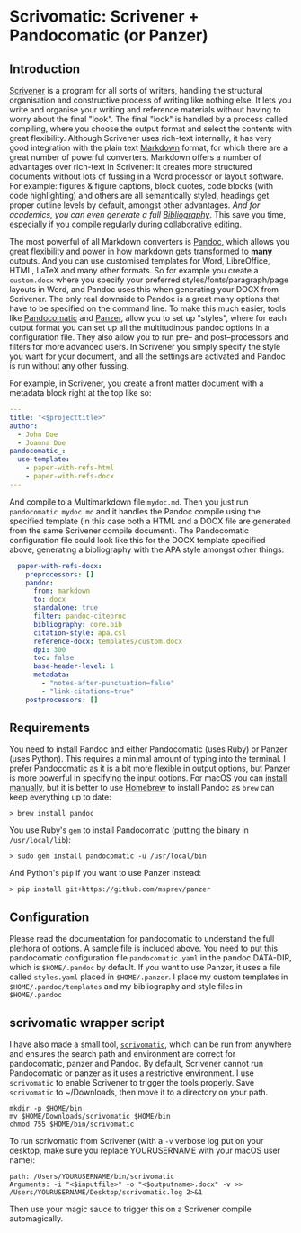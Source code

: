 # Scrivomatic: Scrivener + Pandocomatic (or Panzer) #

## Introduction ##

[Scrivener](http://literatureandlatte.com) is a program for all sorts of writers, handling the structural organisation and constructive process of writing like nothing else. It lets you write and organise your writing and reference materials without having to worry about the final "look". The final "look" is handled by a process called compiling, where you choose the output format and select the contents with great flexibility. Although Scrivener uses rich-text internally, it has very good integration with the plain text [Markdown](https://en.wikipedia.org/wiki/Markdown) format, for which there are a great number of powerful converters. Markdown offers a number of advantages over rich-text in Scrivener: it creates more structured documents without lots of fussing in a Word processor or layout software. For example: figures & figure captions, block quotes, code blocks (with code highlighting) and others are all semantically styled, headings get proper outline levels by default, amongst other advantages. *And for academics, you can even generate a full [Bibliography](http://pandoc.org/MANUAL.html#citations)*. This save you time, especially if you compile regularly during collaborative editing.

The most powerful of all Markdown converters is [Pandoc](http://pandoc.org/index.html), which allows you great flexibility and power in how markdown gets transformed to **many** outputs. And you can use customised templates for Word, LibreOffice, HTML, LaTeX and many other formats. So for example you create a `custom.docx` where you specify your preferred styles/fonts/paragraph/page layouts in Word, and Pandoc uses this when generating your DOCX from Scrivener. The only real downside to Pandoc is a great many options that have to be specified on the command line. To make this much easier, tools like [Pandocomatic](https://heerdebeer.org/Software/markdown/pandocomatic/) and [Panzer](https://github.com/msprev/panzer), allow you to set up "styles", where for each output format you can set up all the multitudinous pandoc options in a configuration file. They also allow you to run pre– and post–processors and filters for more advanced users. In Scrivener you simply specify the style you want for your document, and all the settings are activated and Pandoc is run without any other fussing. 

For example, in Scrivener, you create a front matter document with a metadata block right at the top like so:

```yaml
---
title: "<$projecttitle>"
author:
  - John Doe
  - Joanna Doe
pandocomatic_:
  use-template:
    - paper-with-refs-html
    - paper-with-refs-docx
---

```

And compile to a Multimarkdown file `mydoc.md`. Then you just run `pandocomatic mydoc.md` and it handles the Pandoc compile using the specified template (in this case both a HTML and a DOCX file are generated from the same Scrivener compile document). The Pandocomatic configuration file could look like this for the DOCX template specified above, generating a bibliography with the APA style amongst other things:

```yaml
  paper-with-refs-docx:
    preprocessors: []
    pandoc:
      from: markdown
      to: docx
      standalone: true
      filter: pandoc-citeproc
      bibliography: core.bib
      citation-style: apa.csl
      reference-docx: templates/custom.docx
      dpi: 300
      toc: false
      base-header-level: 1
      metadata: 
        - "notes-after-punctuation=false"  
        - "link-citations=true"
    postprocessors: []
```

## Requirements ##
You need to install Pandoc and either Pandocomatic (uses Ruby) or Panzer (uses Python). This requires a minimal amount of typing into the terminal. I prefer Pandocomatic as it is a bit more flexible in output options, but Panzer is more powerful in specifying the input options. For macOS you can [install manually](http://pandoc.org/installing.html), but it is better to use [Homebrew](https://brew.sh/) to install Pandoc as `brew` can keep everything up to date:

```shell
> brew install pandoc
```

You use Ruby's `gem` to install Pandocomatic (putting the binary in `/usr/local/lib`):

```shell
> sudo gem install pandocomatic -u /usr/local/bin
```

And Python's `pip` if you want to use Panzer instead:

```shell
> pip install git+https://github.com/msprev/panzer
```

## Configuration ##
Please read the documentation for pandocomatic to understand the full plethora of options. A sample file is included above. You need to put this pandocomatic configuration file `pandocomatic.yaml` in the pandoc DATA-DIR, which is `$HOME/.pandoc` by default. If you want to use Panzer, it uses a file called `styles.yaml` placed in `$HOME/.panzer`. I place my custom templates in `$HOME/.pandoc/templates` and my bibliography and style files in `$HOME/.pandoc`

## scrivomatic wrapper script ##
I have also made a small tool, [`scrivomatic`](https://github.com/iandol/scrivomatic/raw/master/scrivomatic), which can be run from anywhere and ensures the search path and environment are correct for pandocomatic, panzer and Pandoc. By default, Scrivener cannot run Pandocomatic or panzer as it uses a restrictive environment. I use `scrivomatic` to enable Scrivener to trigger the tools properly. Save `scrivomatic` to ~/Downloads, then move it to a directory on your path. 

```shell
mkdir -p $HOME/bin
mv $HOME/Downloads/scrivomatic $HOME/bin
chmod 755 $HOME/bin/scrivomatic
```

To run scrivomatic from Scrivener (with a `-v` verbose log put on your desktop, make sure you replace YOURUSERNAME with your macOS user name):

```
path: /Users/YOURUSERNAME/bin/scrivomatic
Arguments: -i "<$inputfile>" -o "<$outputname>.docx" -v >> /Users/YOURUSERNAME/Desktop/scrivomatic.log 2>&1 
```

Then use your magic sauce to trigger this on a Scrivener compile automagically.

